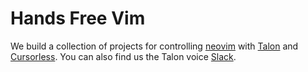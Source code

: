# Hands Free Vim 

We build a collection of projects for controlling [neovim](https://neovim.io/) with [Talon](https://talonvoice.com/) and [Cursorless](https://github.com/cursorless-dev/cursorless). You can also find us the Talon voice [Slack](https://talonvoice.com/chat).
